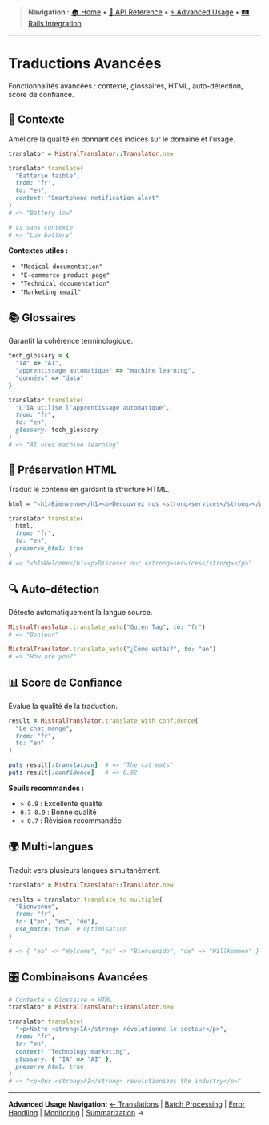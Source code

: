 > **Navigation :** [🏠 Home](README.md) • [📖 API Reference](api-reference/methods.md) • [⚡ Advanced Usage](advanced-usage/translations.md) • [🛤️ Rails Integration](rails-integration/setup.md)

---

# Traductions Avancées

Fonctionnalités avancées : contexte, glossaires, HTML, auto-détection, score de confiance.

## 🎯 Contexte

Améliore la qualité en donnant des indices sur le domaine et l'usage.

```ruby
translator = MistralTranslator::Translator.new

translator.translate(
  "Batterie faible",
  from: "fr",
  to: "en",
  context: "Smartphone notification alert"
)
# => "Battery low"

# vs sans contexte
# => "Low battery"
```

**Contextes utiles :**

- `"Medical documentation"`
- `"E-commerce product page"`
- `"Technical documentation"`
- `"Marketing email"`

## 📚 Glossaires

Garantit la cohérence terminologique.

```ruby
tech_glossary = {
  "IA" => "AI",
  "apprentissage automatique" => "machine learning",
  "données" => "data"
}

translator.translate(
  "L'IA utilise l'apprentissage automatique",
  from: "fr",
  to: "en",
  glossary: tech_glossary
)
# => "AI uses machine learning"
```

## 🎨 Préservation HTML

Traduit le contenu en gardant la structure HTML.

```ruby
html = "<h1>Bienvenue</h1><p>Découvrez nos <strong>services</strong></p>"

translator.translate(
  html,
  from: "fr",
  to: "en",
  preserve_html: true
)
# => "<h1>Welcome</h1><p>Discover our <strong>services</strong></p>"
```

## 🔍 Auto-détection

Détecte automatiquement la langue source.

```ruby
MistralTranslator.translate_auto("Guten Tag", to: "fr")
# => "Bonjour"

MistralTranslator.translate_auto("¿Cómo estás?", to: "en")
# => "How are you?"
```

## 📊 Score de Confiance

Évalue la qualité de la traduction.

```ruby
result = MistralTranslator.translate_with_confidence(
  "Le chat mange",
  from: "fr",
  to: "en"
)

puts result[:translation]  # => "The cat eats"
puts result[:confidence]   # => 0.92
```

**Seuils recommandés :**

- `> 0.9` : Excellente qualité
- `0.7-0.9` : Bonne qualité
- `< 0.7` : Révision recommandée

## 🌍 Multi-langues

Traduit vers plusieurs langues simultanément.

```ruby
translator = MistralTranslator::Translator.new

results = translator.translate_to_multiple(
  "Bienvenue",
  from: "fr",
  to: ["en", "es", "de"],
  use_batch: true  # Optimisation
)

# => { "en" => "Welcome", "es" => "Bienvenido", "de" => "Willkommen" }
```

## 🎛️ Combinaisons Avancées

```ruby
# Contexte + Glossaire + HTML
translator = MistralTranslator::Translator.new

translator.translate(
  "<p>Notre <strong>IA</strong> révolutionne le secteur</p>",
  from: "fr",
  to: "en",
  context: "Technology marketing",
  glossary: { "IA" => "AI" },
  preserve_html: true
)
# => "<p>Our <strong>AI</strong> revolutionizes the industry</p>"
```

---

**Advanced Usage Navigation:**
[← Translations](advanced-usage/translations.md) | [Batch Processing](advanced-usage/batch-processing.md) | [Error Handling](advanced-usage/error-handling.md) | [Monitoring](advanced-usage/monitoring.md) | [Summarization](advanced-usage/summarization.md) →
